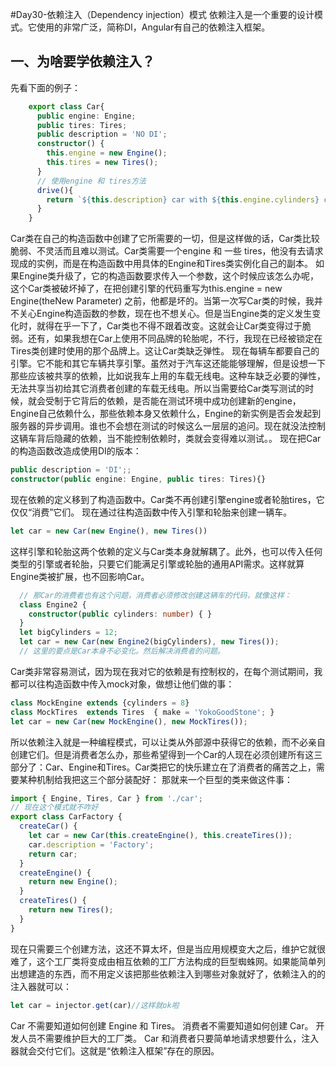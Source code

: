 #Day30-依赖注入（Dependency injection）模式
  依赖注入是一个重要的设计模式。它使用的非常广泛，简称DI，Angular有自己的依赖注入框架。
## 一、为啥要学依赖注入？
  先看下面的例子：
```typescript
	export class Car{
      public engine: Engine;
      public tires: Tires;
      public description = 'NO DI';
      constructor() {
        this.engine = new Engine();
        this.tires = new Tires();
      }
      // 使用engine 和 tires方法
      drive(){
        return `${this.description} car with ${this.engine.cylinders} cylinders and ${this.tires.make} tires`
      }
	}
```
  Car类在自己的构造函数中创建了它所需要的一切，但是这样做的话，Car类比较脆弱、不灵活而且难以测试。Car类需要一个engine 和 一些 tires，他没有去请求现成的实例，而是在构造函数中用具体的Engine和Tires类实例化自己的副本。
  如果Engine类升级了，它的构造函数要求传入一个参数，这个时候应该怎么办呢，这个Car类被破坏掉了，在把创建引擎的代码重写为this.engine = new Engine(theNew Parameter) 之前，他都是坏的。当第一次写Car类的时候，我并不关心Engine构造函数的参数，现在也不想关心。但是当Engine类的定义发生变化时，就得在乎一下了，Car类也不得不跟着改变。这就会让Car类变得过于脆弱。还有，如果我想在Car上使用不同品牌的轮胎呢，不行，我现在已经被锁定在Tires类创建时使用的那个品牌上。这让Car类缺乏弹性。
  现在每辆车都要自己的引擎。它不能和其它车辆共享引擎。虽然对于汽车这还能能够理解，但是设想一下那些应该被共享的依赖，比如说我车上用的车载无线电。这种车缺乏必要的弹性，无法共享当初给其它消费者创建的车载无线电。所以当需要给Car类写测试的时候，就会受制于它背后的依赖，是否能在测试环境中成功创建新的engine，Engine自己依赖什么，那些依赖本身又依赖什么，Engine的新实例是否会发起到服务器的异步调用。谁也不会想在测试的时候这么一层层的追问。现在就没法控制这辆车背后隐藏的依赖，当不能控制依赖时，类就会变得难以测试。。
  现在把Car的构造函数改造成使用DI的版本：
```typescript
public description = 'DI';;
constructor(public engine: Engine, public tires: Tires){}
```
  现在依赖的定义移到了构造函数中。Car类不再创建引擎engine或者轮胎tires，它仅仅“消费”它们。
  现在通过往构造函数中传入引擎和轮胎来创建一辆车。
```typescript
let car = new Car(new Engine(), new Tires())
```
  这样引擎和轮胎这两个依赖的定义与Car类本身就解耦了。此外，也可以传入任何类型的引擎或者轮胎，只要它们能满足引擎或轮胎的通用API需求。这样就算Engine类被扩展，也不回影响Car。
```typescript
  // 那Car的消费者也有这个问题，消费者必须修改创建这辆车的代码，就像这样：
  class Engine2 {
    constructor(public cylinders: number) { }
  }
  let bigCylinders = 12;
  let car = new Car(new Engine2(bigCylinders), new Tires());
  // 这里的要点是Car本身不必变化。然后解决消费者的问题。
```
  Car类非常容易测试，因为现在我对它的依赖是有控制权的，在每个测试期间，我都可以往构造函数中传入mock对象，做想让他们做的事：
```typescript
class MockEngine extends {cylinders = 8}
class MockTires  extends Tires  { make = 'YokoGoodStone'; }
let car = new Car(new MockEngine(), new MockTires());
```
  所以依赖注入就是一种编程模式，可以让类从外部源中获得它的依赖，而不必亲自创建它们。但是消费者怎么办，那些希望得到一个Car的人现在必须创建所有这三部分了：Car、Engine和Tires。Car类把它的快乐建立在了消费者的痛苦之上，需要某种机制给我把这三个部分装配好：
  那就来一个巨型的类来做这件事：
```typescript
import { Engine, Tires, Car } from './car';
// 现在这个模式就不咋好
export class CarFactory {
  createCar() {
    let car = new Car(this.createEngine(), this.createTires());
    car.description = 'Factory';
    return car;
  }
  createEngine() {
    return new Engine();
  }
  createTires() {
    return new Tires();
  }
}
```
  现在只需要三个创建方法，这还不算太坏，但是当应用规模变大之后，维护它就很难了，这个工厂类将变成由相互依赖的工厂方法构成的巨型蜘蛛网。如果能简单列出想建造的东西，而不用定义该把那些依赖注入到哪些对象就好了，依赖注入的的注入器就可以：
```typescript
let car = injector.get(car)//这样就ok啦
```
  Car 不需要知道如何创建 Engine 和 Tires。 消费者不需要知道如何创建 Car。 开发人员不需要维护巨大的工厂类。 Car 和消费者只要简单地请求想要什么，注入器就会交付它们。这就是“依赖注入框架”存在的原因。
	
	
























